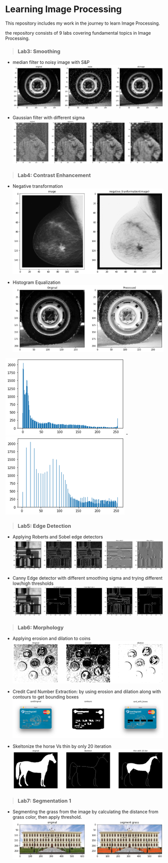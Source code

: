 # Learning Image Processing
This repository includes my work in the journey to learn Image Processing.

the repository consists of 9 labs covering fundamental topics in Image Processing.

> ### Lab3: Smoothing
- median filter to noisy image with S&P
![Median filter applied to salt and pepper noise](/Lab-03-Smoothing-STD/median.png)

- Gaussian filter with different sigma 
 ![Gaussian filter applied to salt and pepper noise](/Lab-03-Smoothing-STD/gaussian.png)
 
 > ### Lab4: Contrast Enhancement
- Negative transformation
![Image Negative transformation](/lab04-ContrastEnhancement-std/negative.png)
 
 - Histogram Equalization 
 ![Histogram Equalization](/lab04-ContrastEnhancement-std/hist_equalization.png)
 
 ![Histogram Equalization](/lab04-ContrastEnhancement-std/hist_before.png) - ![Histogram Equalization](/lab04-ContrastEnhancement-std/hist_after.png)
 
 > ### Lab5: Edge Detection
- Applying Roberts and Sobel edge detectors
![sobel roberts edge detectors](/Lab_Edge_Detection/images/sobel_roberts.png)

- Canny Edge detector with different smoothing sigma and trying different low/high thresholds  
 ![Canny edge detector with different thresholds](/Lab_Edge_Detection/images/CannyEdges.png)
 
 > ### Lab6: Morphology
- Applying erosion and dilation to coins
![erosion dilation](/Lab-Morphology/output/erosion_dilation.png)

- Credit Card Number Extraction: by using erosion and dilation along with contours to get bounding boxes
 ![Credit Card Number Extraction](/Lab-Morphology/output/creditcard.png)
 
 - Skeltonize the horse Vs thin by only 20 iteration
 ![Skeltonize Vs thin](/Lab-Morphology/output/thin.png)
 
 > ### Lab7: Segmentation 1
- Segmenting the grass from the image by calculating the distance from grass color, then apply threshold.
 ![segmentation by threshold and distance](/lab07-Segmentation/output/grass.png)
 

